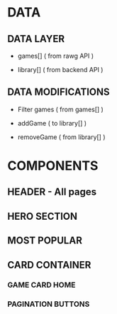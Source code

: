 # DATA

## DATA LAYER

- games[] ( from rawg API )

- library[] ( from backend API )

<!-- - phoneNumber ( string )
- isCalling ( boolean ) -->

## DATA MODIFICATIONS

- Filter games ( from games[] )

- addGame ( to library[] )

- removeGame ( from library[] )

# COMPONENTS

## HEADER - All pages

## HERO SECTION

## MOST POPULAR

## CARD CONTAINER

### GAME CARD HOME

### PAGINATION BUTTONS
